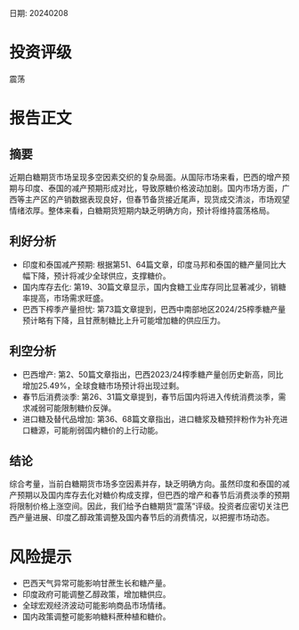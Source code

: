 
日期: 20240208

# 投资评级

震荡

# 报告正文

## 摘要

近期白糖期货市场呈现多空因素交织的复杂局面。从国际市场来看，巴西的增产预期与印度、泰国的减产预期形成对比，导致原糖价格波动加剧。国内市场方面，广西等主产区的产销数据表现良好，但春节备货接近尾声，现货成交清淡，市场观望情绪浓厚。整体来看，白糖期货短期内缺乏明确方向，预计将维持震荡格局。

## 利好分析

* 印度和泰国减产预期: 根据第51、64篇文章，印度马邦和泰国的糖产量同比大幅下降，预计将减少全球供应，支撑糖价。
* 国内库存去化: 第19、30篇文章显示，国内食糖工业库存同比显著减少，销糖率提高，市场需求旺盛。
* 巴西下榨季产量担忧: 第73篇文章提到，巴西中南部地区2024/25榨季糖产量预计略有下降，且甘蔗制糖比上升可能增加糖的供应压力。

## 利空分析

* 巴西增产: 第2、50篇文章指出，巴西2023/24榨季糖产量创历史新高，同比增加25.49%，全球食糖市场预计将出现过剩。
* 春节后消费淡季: 第26、31篇文章提到，春节后国内将进入传统消费淡季，需求减弱可能限制糖价反弹。
* 进口糖及替代品增加: 第36、68篇文章指出，进口糖浆及糖预拌粉作为补充进口糖源，可能削弱国内糖价的上行动能。

## 结论

综合考量，当前白糖期货市场多空因素并存，缺乏明确方向。虽然印度和泰国的减产预期以及国内库存去化对糖价构成支撑，但巴西的增产和春节后消费淡季的预期将限制价格上涨空间。因此，我们给予白糖期货“震荡”评级。投资者应密切关注巴西产量进展、印度乙醇政策调整及国内春节后的消费情况，以把握市场动态。

# 风险提示

* 巴西天气异常可能影响甘蔗生长和糖产量。
* 印度政府可能调整乙醇政策，增加糖供应。
* 全球宏观经济波动可能影响商品市场情绪。
* 国内政策调整可能影响糖料蔗种植和糖价。
